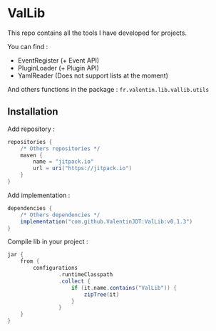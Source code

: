 # ValLib
This repo contains all the tools I have developed for projects.

You can find :
- EventRegister (+ Event API)
- PluginLoader (+ Plugin API)
- YamlReader (Does not support lists at the moment)

And others functions in the package : `fr.valentin.lib.vallib.utils`


## Installation

Add repository :
```groovy
repositories {
    /* Others repositories */
    maven {
        name = "jitpack.io"
        url = uri("https://jitpack.io")
    }
}
```

Add implementation :
```groovy
dependencies {
    /* Others dependencies */
    implementation("com.github.ValentinJDT:ValLib:v0.1.3")
}
```

Compile lib in your project :
```groovy
jar {
    from {
        configurations
                .runtimeClasspath
                .collect {
                    if (it.name.contains("ValLib")) {
                        zipTree(it)
                    }
                }
    }
}
```
